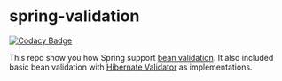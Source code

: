 # spring-validation

[![Codacy Badge](https://app.codacy.com/project/badge/Grade/3930d174ce7c401da623ac154bc35eb0)](https://www.codacy.com/manual/hiwijaya/spring-validation?utm_source=github.com&amp;utm_medium=referral&amp;utm_content=hiwijaya/spring-validation&amp;utm_campaign=Badge_Grade)

This repo show you how Spring support [bean validation](https://beanvalidation.org/2.0-jsr380/). 
It also included basic bean validation with [Hibernate Validator](http://hibernate.org/validator/) as implementations.
